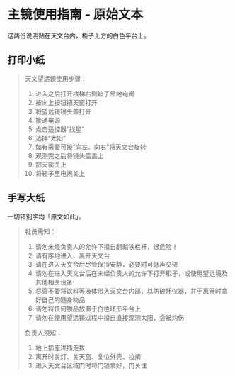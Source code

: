 # 主镜使用指南 - 原始文本

这两份说明贴在天文台内，柜子上方的白色平台上。

## 打印小纸

> 天文望远镜使用步骤：
>
> 1. 进入之后打开楼梯右侧箱子里地电闸
> 2. 按向上按钮把天窗打开
> 3. 将望远镜镜头盖打开
> 4. 接通电源
> 5. 点击遥控器“找星”
> 6. 选择“太阳”
> 7. 如有需要可按“向左、向右”将天文台旋转
> 8. 观测完之后将镜头盖盖上
> 9. 把天窗关上
> 10. 将箱子里电闸关上

## 手写大纸

一切错别字均「原文如此」。

> 社员需知：
>
> 1. 请勿未经负责人的允许下擅自翻越铁栏杆，很危险！
> 2. 请有序地进入、离开天文台
> 3. 请在进入天文台后尽管保持安静，必要时可低声交流
> 4. 请勿在进入天文台后在未经负责人的允许下打开柜子，或使用望远境及其他相关设备
> 5. 尽管不要将饮料等液体带入天文台内部，以防破坏仪器，并于离开时拿好自己的随身物品
> 6. 请勿将任何物品放置于白色环形平台上
> 7. 请勿在使用望远镜过程中擅自直接观测太阳，会被灼伤
>
> 负责人须知：
>
> 1. 地上插座进插走拔
> 2. 离开时关灯、关天窗、复位外壳、拉阐
> 3. 进入天文台区域门时将门锁拿好，门关住
